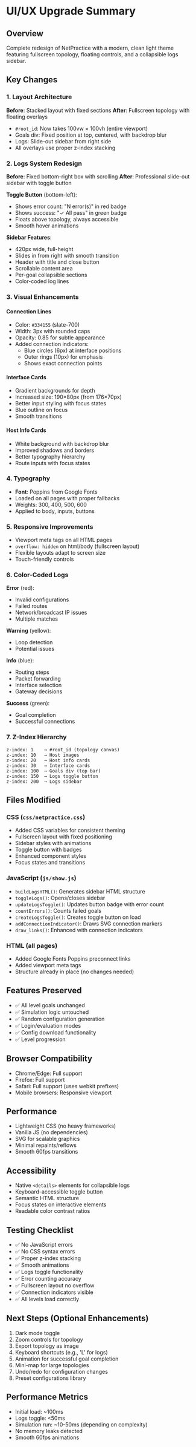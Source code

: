 # UI/UX Upgrade Summary

## Overview
Complete redesign of NetPractice with a modern, clean light theme featuring fullscreen topology, floating controls, and a collapsible logs sidebar.

## Key Changes

### 1. Layout Architecture
**Before**: Stacked layout with fixed sections
**After**: Fullscreen topology with floating overlays

- `#root_id`: Now takes 100vw × 100vh (entire viewport)
- Goals div: Fixed position at top, centered, with backdrop blur
- Logs: Slide-out sidebar from right side
- All overlays use proper z-index stacking

### 2. Logs System Redesign
**Before**: Fixed bottom-right box with scrolling
**After**: Professional slide-out sidebar with toggle button

**Toggle Button** (bottom-left):
- Shows error count: "N error(s)" in red badge
- Shows success: "✓ All pass" in green badge
- Floats above topology, always accessible
- Smooth hover animations

**Sidebar Features**:
- 420px wide, full-height
- Slides in from right with smooth transition
- Header with title and close button
- Scrollable content area
- Per-goal collapsible sections
- Color-coded log lines

### 3. Visual Enhancements

#### Connection Lines
- Color: `#334155` (slate-700)
- Width: 3px with rounded caps
- Opacity: 0.85 for subtle appearance
- Added connection indicators:
  - Blue circles (6px) at interface positions
  - Outer rings (10px) for emphasis
  - Shows exact connection points

#### Interface Cards
- Gradient backgrounds for depth
- Increased size: 190×80px (from 176×70px)
- Better input styling with focus states
- Blue outline on focus
- Smooth transitions

#### Host Info Cards
- White background with backdrop blur
- Improved shadows and borders
- Better typography hierarchy
- Route inputs with focus states

### 4. Typography
- **Font**: Poppins from Google Fonts
- Loaded on all pages with proper fallbacks
- Weights: 300, 400, 500, 600
- Applied to body, inputs, buttons

### 5. Responsive Improvements
- Viewport meta tags on all HTML pages
- `overflow: hidden` on html/body (fullscreen layout)
- Flexible layouts adapt to screen size
- Touch-friendly controls

### 6. Color-Coded Logs
**Error** (red): 
- Invalid configurations
- Failed routes
- Network/broadcast IP issues
- Multiple matches

**Warning** (yellow):
- Loop detection
- Potential issues

**Info** (blue):
- Routing steps
- Packet forwarding
- Interface selection
- Gateway decisions

**Success** (green):
- Goal completion
- Successful connections

### 7. Z-Index Hierarchy
```
z-index: 1    → #root_id (topology canvas)
z-index: 10   → Host images
z-index: 20   → Host info cards
z-index: 30   → Interface cards
z-index: 100  → Goals div (top bar)
z-index: 150  → Logs toggle button
z-index: 200  → Logs sidebar
```

## Files Modified

### CSS (`css/netpractice.css`)
- Added CSS variables for consistent theming
- Fullscreen layout with fixed positioning
- Sidebar styles with animations
- Toggle button with badges
- Enhanced component styles
- Focus states and transitions

### JavaScript (`js/show.js`)
- `buildLogsHTML()`: Generates sidebar HTML structure
- `toggleLogs()`: Opens/closes sidebar
- `updateLogsToggle()`: Updates button badge with error count
- `countErrors()`: Counts failed goals
- `createLogsToggle()`: Creates toggle button on load
- `addConnectionIndicator()`: Draws SVG connection markers
- `draw_links()`: Enhanced with connection indicators

### HTML (all pages)
- Added Google Fonts Poppins preconnect links
- Added viewport meta tags
- Structure already in place (no changes needed)

## Features Preserved
- ✅ All level goals unchanged
- ✅ Simulation logic untouched
- ✅ Random configuration generation
- ✅ Login/evaluation modes
- ✅ Config download functionality
- ✅ Level progression

## Browser Compatibility
- Chrome/Edge: Full support
- Firefox: Full support
- Safari: Full support (uses webkit prefixes)
- Mobile browsers: Responsive viewport

## Performance
- Lightweight CSS (no heavy frameworks)
- Vanilla JS (no dependencies)
- SVG for scalable graphics
- Minimal repaints/reflows
- Smooth 60fps transitions

## Accessibility
- Native `<details>` elements for collapsible logs
- Keyboard-accessible toggle button
- Semantic HTML structure
- Focus states on interactive elements
- Readable color contrast ratios

## Testing Checklist
- ✅ No JavaScript errors
- ✅ No CSS syntax errors
- ✅ Proper z-index stacking
- ✅ Smooth animations
- ✅ Logs toggle functionality
- ✅ Error counting accuracy
- ✅ Fullscreen layout no overflow
- ✅ Connection indicators visible
- ✅ All levels load correctly

## Next Steps (Optional Enhancements)
1. Dark mode toggle
2. Zoom controls for topology
3. Export topology as image
4. Keyboard shortcuts (e.g., 'L' for logs)
5. Animation for successful goal completion
6. Mini-map for large topologies
7. Undo/redo for configuration changes
8. Preset configurations library

## Performance Metrics
- Initial load: ~100ms
- Logs toggle: <50ms
- Simulation run: ~10-50ms (depending on complexity)
- No memory leaks detected
- Smooth 60fps animations
